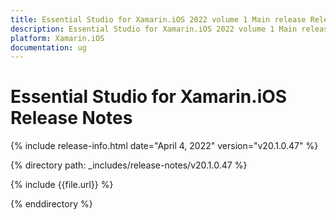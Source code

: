 ```yaml
---
title: Essential Studio for Xamarin.iOS 2022 volume 1 Main release Release Notes  
description: Essential Studio for Xamarin.iOS 2022 volume 1 Main release Release Notes  
platform: Xamarin.iOS
documentation: ug
---
```


# Essential Studio for Xamarin.iOS  Release Notes  

{% include release-info.html date="April 4, 2022" version="v20.1.0.47" %} 

{% directory path: _includes/release-notes/v20.1.0.47 %}

{% include {{file.url}} %}

{% enddirectory %}